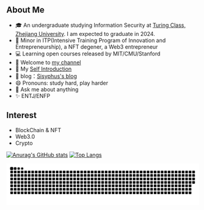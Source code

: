 ## About Me

- 🎓 An undergraduate studying Information Security at [Turing Class, Zhejiang University](http://www.en.cs.zju.edu.cn/turing_honors_class/list.htm). I am expected to graduate in 2024.
- 📖 Minor in ITP(Intensive Training Program of Innovation and Entrepreneurship), a NFT degener, a Web3 entrepreneur
- 💻 Learning open courses released by MIT/CMU/Stanford
- 👯 Welcome to [my channel](https://space.bilibili.com/277830177?spm_id_from=333.1007.0.0)
- 🔭 My [Self Introduction](https://k5ms77k0o1.feishu.cn/wiki/wikcnrqDY1BgCnAkKF7mxx0IMEf?fromScene=spaceOverview)
- 🌱 blog：[Sisyphus's blog](https://ryanfcr.github.io/)
- 😄 Pronouns: study hard, play harder
- 💬 Ask me about anything
- ✨ ENTJ/ENFP

## Interest

- BlockChain & NFT
- Web3.0
- Crypto

[![Anurag's GitHub stats](https://github-readme-stats.vercel.app/api?username=RyanFcr&count_private=true&theme=vue&show_icons=true)](https://github.com/RyanFcr)
[![Top Langs](https://github-readme-stats.vercel.app/api/top-langs/?username=RyanFcr&hide=javascript,html,CSS&layout=compact)](https://github.com/RyanFcr)

<picture>
  <source media="(prefers-color-scheme: dark)" srcset="https://raw.githubusercontent.com/ryanfcr/ryanfcr/output/github-contribution-grid-snake-dark.svg">
  <source media="(prefers-color-scheme: light)" srcset="https://raw.githubusercontent.com/ryanfcr/ryanfcr/output/github-contribution-grid-snake.svg">
  <img alt="github contribution grid snake animation" src="https://raw.githubusercontent.com/ryanfcr/ryanfcr/output/github-contribution-grid-snake.svg">
</picture>

<!--
**RyanFcr/RyanFcr** is a ✨ _special_ ✨ repository because its `README.md` (this file) appears on your GitHub profile.

Here are some ideas to get you started:

- 🔭 I’m currently working on ...
- 🌱 I’m currently learning ...
- 👯 I’m looking to collaborate on ...
- 🤔 I’m looking for help with ...
- 💬 Ask me about ...
- 📫 How to reach me: ...
- 😄 Pronouns: ...
- ⚡ Fun fact: ...
  -->
